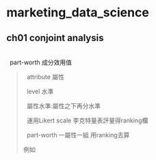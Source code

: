 # marketing_data_science
##  ch01 conjoint analysis
<br>  part-worth 成分效用值
>     attribute 屬性 
> 
>     level 水準 
> 
>     屬性水準:屬性之下再分水準 
> 
>     運用Likert scale 李克特量表評量得ranking欄 
> 
>     part-worth 一屬性一組 用ranking去算 
>
> 例如
